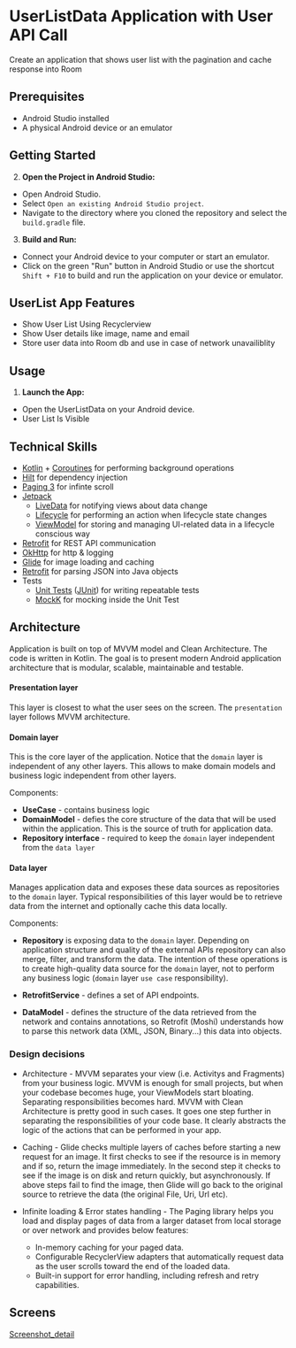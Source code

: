 # UserListData Application with User API Call

Create an application that shows user list with the pagination and cache response into Room 


## Prerequisites
- Android Studio installed
- A physical Android device or an emulator

## Getting Started



2. **Open the Project in Android Studio:**

  - Open Android Studio.
  - Select `Open an existing Android Studio project`.
  - Navigate to the directory where you cloned the repository and select the `build.gradle` file.

3. **Build and Run:**

  - Connect your Android device to your computer or start an emulator.
  - Click on the green "Run" button in Android Studio or use the shortcut `Shift + F10` to build and run the application on your device or emulator.

## UserList App Features
* Show User List Using Recyclerview
* Show User details like image, name and email 
* Store user data into Room db and use in case of network unavailiblity


## Usage

1. **Launch the App:**

  - Open the UserListData on your Android device.
  - User List Is Visible



## Technical Skills
* [Kotlin](https://kotlinlang.org/) + [Coroutines](https://developer.android.com/kotlin/coroutines) for performing background operations
* [Hilt](https://dagger.dev/hilt/) for dependency injection
* [Paging 3](https://developer.android.com/topic/libraries/architecture/paging/v3-overview) for infinte scroll
* [Jetpack](https://developer.android.com/jetpack)
    * [LiveData](https://developer.android.com/topic/libraries/architecture/livedata) for notifying views about data change
    * [Lifecycle](https://developer.android.com/topic/libraries/architecture/lifecycle) for performing an action when lifecycle state changes
    * [ViewModel](https://developer.android.com/topic/libraries/architecture/viewmodel) for storing and managing UI-related data in a lifecycle conscious way
* [Retrofit](https://square.github.io/retrofit/) for REST API communication
* [OkHttp](https://square.github.io/okhttp/) for http & logging
* [Glide](https://bumptech.github.io/glide/) for image loading and caching
* [Retrofit](https://github.com/square/retrofit) for parsing JSON into Java objects
* Tests
    * [Unit Tests](https://en.wikipedia.org/wiki/Unit_testing) ([JUnit](https://junit.org/junit4/)) for writing repeatable tests
    * [MockK](https://mockk.io/) for mocking inside the Unit Test

## Architecture
Application is built on top of MVVM model and Clean Architecture. The code is written in Kotlin.
The goal is to present modern Android application architecture that is modular, scalable, maintainable and testable.

#### Presentation layer
This layer is closest to what the user sees on the screen. The `presentation` layer follows MVVM architecture.

#### Domain layer
This is the core layer of the application. Notice that the `domain` layer is independent of any other layers.
This allows to make domain models and business logic independent from other layers.

Components:
- **UseCase** - contains business logic
- **DomainModel** - defies the core structure of the data that will be used within the application. This is the source of truth for application data.
- **Repository interface** - required to keep the `domain` layer independent from the `data layer`

#### Data layer
Manages application data and exposes these data sources as repositories to the `domain` layer.
Typical responsibilities of this layer would be to retrieve data from the internet and optionally cache this data locally.

Components:
- **Repository** is exposing data to the `domain` layer. Depending on application structure and quality of the external APIs repository can also merge, filter, and transform the data. The intention of
  these operations is to create high-quality data source for the `domain` layer, not to perform any business logic (`domain` layer `use case` responsibility).

- **RetrofitService** - defines a set of API endpoints.
- **DataModel** - defines the structure of the data retrieved from the network and contains annotations, so Retrofit (Moshi) understands how to parse this network data (XML, JSON, Binary...) this data into objects.

### Design decisions
* Architecture - MVVM separates your view (i.e. Activitys and Fragments) from your business logic.
  MVVM is enough for small projects, but when your codebase becomes huge, your ViewModels start bloating.
  Separating responsibilities becomes hard. MVVM with Clean Architecture is pretty good in such cases.
  It goes one step further in separating the responsibilities of your code base. It clearly abstracts
  the logic of the actions that can be performed in your app.

* Caching - Glide checks multiple layers of caches before starting a new request for an image.
  It first checks to see if the resource is in memory and if so, return the image immediately. In the second step it checks to see if the image is on disk and return quickly, but asynchronously.
  If above steps fail to find the image, then Glide will go back to the original source to retrieve the data (the original File, Uri, Url etc).

* Infinite loading & Error states handling - The Paging library helps you load and display pages of data from a larger dataset from local storage or over network and provides below features:
    * In-memory caching for your paged data.
    * Configurable RecyclerView adapters that automatically request data as the user scrolls toward the end of the loaded data.
    * Built-in support for error handling, including refresh and retry capabilities.


## Screens
[Screenshot_detail](https://drive.google.com/file/d/1lBkvC7AAULwrj-3Yw9PAMPfrM0hm8mRK/view?usp=sharing)